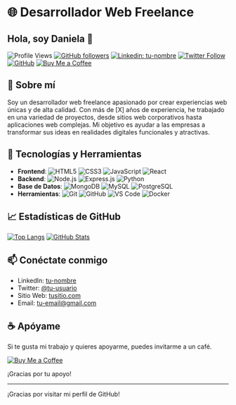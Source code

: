 # 🌐 Desarrollador Web Freelance

## Hola, soy Daniela 👋

![Profile Views](https://komarev.com/ghpvc/?username=danielaaamt&color=blue) [![GitHub followers](https://img.shields.io/github/followers/tu-usuario?label=Follow&style=social)](https://github.com/tu-usuario/?tab=follow) [![Linkedin: tu-nombre](https://img.shields.io/badge/-tu--nombre-blue?style=flat-square&logo=Linkedin&logoColor=white&link=https://www.linkedin.com/in/tu-nombre/)](https://www.linkedin.com/in/tu-nombre/) [![Twitter Follow](https://img.shields.io/twitter/follow/tu-usuario?style=social)](https://twitter.com/tu-usuario) [![GitHub](https://img.shields.io/github/stars/tu-usuario?style=social)](https://github.com/tu-usuario) [![Buy Me a Coffee](https://img.shields.io/badge/Buy%20Me%20a%20Coffee-donate-yellow?style=flat-square&logo=buy-me-a-coffee)](https://www.buymeacoffee.com/tu-usuario)

## 🌟 Sobre mí

Soy un desarrollador web freelance apasionado por crear experiencias web únicas y de alta calidad. Con más de [X] años de experiencia, he trabajado en una variedad de proyectos, desde sitios web corporativos hasta aplicaciones web complejas. Mi objetivo es ayudar a las empresas a transformar sus ideas en realidades digitales funcionales y atractivas.

## 🔧 Tecnologías y Herramientas

- **Frontend**: ![HTML5](https://img.shields.io/badge/-HTML5-E34F26?style=flat-square&logo=html5&logoColor=white) ![CSS3](https://img.shields.io/badge/-CSS3-1572B6?style=flat-square&logo=css3&logoColor=white) ![JavaScript](https://img.shields.io/badge/-JavaScript-F7DF1E?style=flat-square&logo=javascript&logoColor=black) ![React](https://img.shields.io/badge/-React-61DAFB?style=flat-square&logo=react&logoColor=black)
- **Backend**: ![Node.js](https://img.shields.io/badge/-Node.js-339933?style=flat-square&logo=node.js&logoColor=white) ![Express.js](https://img.shields.io/badge/-Express.js-000000?style=flat-square&logo=express&logoColor=white) ![Python](https://img.shields.io/badge/-Python-3776AB?style=flat-square&logo=python&logoColor=white)
- **Base de Datos**: ![MongoDB](https://img.shields.io/badge/-MongoDB-47A248?style=flat-square&logo=mongodb&logoColor=white) ![MySQL](https://img.shields.io/badge/-MySQL-4479A1?style=flat-square&logo=mysql&logoColor=white) ![PostgreSQL](https://img.shields.io/badge/-PostgreSQL-336791?style=flat-square&logo=postgresql&logoColor=white)
- **Herramientas**: ![Git](https://img.shields.io/badge/-Git-F05032?style=flat-square&logo=git&logoColor=white) ![GitHub](https://img.shields.io/badge/-GitHub-181717?style=flat-square&logo=github&logoColor=white) ![VS Code](https://img.shields.io/badge/-VS%20Code-007ACC?style=flat-square&logo=visual-studio-code&logoColor=white) ![Docker](https://img.shields.io/badge/-Docker-2496ED?style=flat-square&logo=docker&logoColor=white)

## 📈 Estadísticas de GitHub

[![Top Langs](https://github-readme-stats.vercel.app/api/top-langs/?username=tu-usuario&layout=compact)](https://github.com/tu-usuario/github-readme-stats)
[![GitHub Stats](https://github-readme-stats.vercel.app/api?username=tu-usuario&show_icons=true&count_private=true)](https://github.com/tu-usuario/github-readme-stats)

## 📫 Conéctate conmigo

- LinkedIn: [tu-nombre](https://www.linkedin.com/in/tu-nombre/)
- Twitter: [@tu-usuario](https://twitter.com/tu-usuario)
- Sitio Web: [tusitio.com](https://www.tusitio.com)
- Email: [tu-email@gmail.com](tu-email@gmail.com)

## ☕ Apóyame

Si te gusta mi trabajo y quieres apoyarme, puedes invitarme a un café.

[![Buy Me a Coffee](https://www.buymeacoffee.com/assets/img/custom_images/orange_img.png)](https://www.buymeacoffee.com/tu-usuario)

¡Gracias por tu apoyo!

---

¡Gracias por visitar mi perfil de GitHub!

